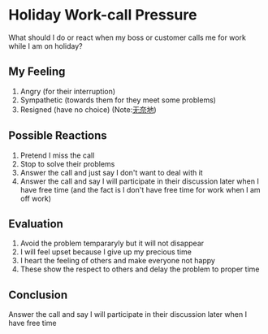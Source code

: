 # Holiday Work-call Pressure
What should I do or react when my boss or customer calls me for work while I am on holiday?

## My Feeling

1. Angry (for their interruption)
2. Sympathetic (towards them for they meet some problems)
3. Resigned (have no choice) (Note:[无奈地](http://language.chinadaily.com.cn/a/202112/08/WS61b02a6fa310cdd39bc7a1a1.html)) 

## Possible Reactions

1. Pretend I miss the call
2. Stop to solve their problems
3. Answer the call and just say I don't want to deal with it
4. Answer the call and say I will participate in their discussion later when I have free time (and the fact is I don't have free time for work when I am off work)

## Evaluation

1. Avoid the problem tempararyly but it will not disappear
2. I will feel upset because I give up my precious time
3. I heart the feeling of others and make everyone not happy
4. These show the respect to others and delay the problem to proper time

## Conclusion

Answer the call and say I will participate in their discussion later when I have free time

